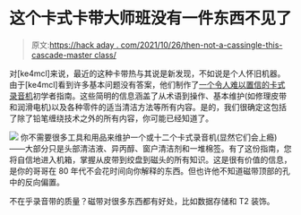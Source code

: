 # 这个卡式卡带大师班没有一件东西不见了

> 原文:[https://hack aday . com/2021/10/26/then-not-a-cassingle-this-cascade-master class/](https://hackaday.com/2021/10/26/theres-not-a-cassingle-thing-missing-from-this-cassette-deck-masterclass/)

对[ke4mcl]来说，最近的这种卡带热与其说是新发现，不如说是个人怀旧机器。由于[ke4mcl]看到许多基本问题没有答案，他们制作了[一个令人难以置信的卡式录音机](https://www.instructables.com/Intro-to-Cassette-Recorder-Operation-Maintenance-a/)初学者指南。这些简明的信息涵盖了从术语到操作、基本维护(如修理皮带和润滑电机)以及各种零件的适当清洁方法等所有内容。是的，我们很确定这包括了除了铅笔缠绕技术之外的所有内容，你可能已经知道了。

[![](../Images/d108f5a92bc001c0d17d3cb1ddbc57d7.png)](https://hackaday.com/wp-content/uploads/2021/10/cassette-decks-600.jpg) 你不需要很多工具和用品来维护一个或十二个卡式录音机(显然它们会上瘾)——大部分只是头部清洁液、异丙醇、窗户清洁剂和一堆棉签。有了这份指南，您将自信地进入机箱，掌握从皮带到绞盘到磁头的所有知识。这是很有价值的信息，是你的哥哥在 80 年代不会花时间向你解释的东西。但也许他不知道磁带顶部的孔中的反向偏置。

不在乎录音带的质量？磁带对很多东西都有好处，比如数据存储和 T2 装饰。